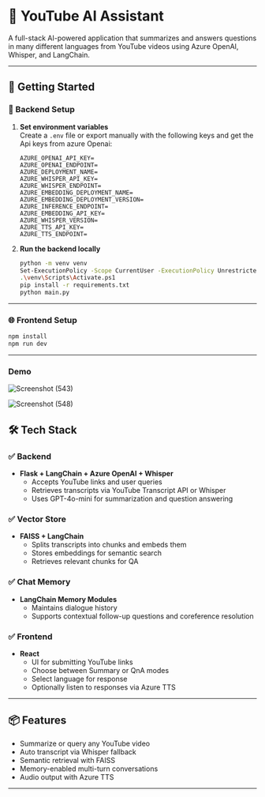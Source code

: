 # 🎥 YouTube AI Assistant  
A full-stack AI-powered application that summarizes and answers questions in many different languages from YouTube videos using Azure OpenAI, Whisper, and LangChain.

---

## 🚀 Getting Started

### 🔧 Backend Setup

1. **Set environment variables**  
   Create a `.env` file or export manually with the following keys  and get the Api keys from azure Openai:

   ```env
   AZURE_OPENAI_API_KEY=
   AZURE_OPENAI_ENDPOINT=
   AZURE_DEPLOYMENT_NAME=
   AZURE_WHISPER_API_KEY=
   AZURE_WHISPER_ENDPOINT=
   AZURE_EMBEDDING_DEPLOYMENT_NAME=
   AZURE_EMBEDDING_DEPLOYMENT_VERSION=
   AZURE_INFERENCE_ENDPOINT=
   AZURE_EMBEDDING_API_KEY=
   AZURE_WHISPER_VERSION=
   AZURE_TTS_API_KEY=
   AZURE_TTS_ENDPOINT=
   ```

2. **Run the backend locally**

   ```bash
   python -m venv venv
   Set-ExecutionPolicy -Scope CurrentUser -ExecutionPolicy Unrestricted  # (PowerShell only)
   .\venv\Scripts\Activate.ps1                                           # (PowerShell)
   pip install -r requirements.txt
   python main.py
   ```

---

### 🌐 Frontend Setup

```bash
npm install
npm run dev
```

---
### Demo
![Screenshot (543)](https://github.com/user-attachments/assets/eb90fb65-2f80-4624-b70c-da76cacbdec1)

![Screenshot (548)](https://github.com/user-attachments/assets/c116c803-17a5-4484-9461-89d57d14e7d4)






## 🛠️ Tech Stack

### ✅ Backend
- **Flask + LangChain + Azure OpenAI + Whisper**
  - Accepts YouTube links and user queries
  - Retrieves transcripts via YouTube Transcript API or Whisper
  - Uses GPT-4o-mini for summarization and question answering

### ✅ Vector Store
- **FAISS + LangChain**
  - Splits transcripts into chunks and embeds them
  - Stores embeddings for semantic search
  - Retrieves relevant chunks for QA

### ✅ Chat Memory
- **LangChain Memory Modules**
  - Maintains dialogue history
  - Supports contextual follow-up questions and coreference resolution

### ✅ Frontend
- **React**
  - UI for submitting YouTube links
  - Choose between Summary or QnA modes
  - Select language for response
  - Optionally listen to responses via Azure TTS

---

## 📦 Features
- Summarize or query any YouTube video  
- Auto transcript via Whisper fallback  
- Semantic retrieval with FAISS  
- Memory-enabled multi-turn conversations  
- Audio output with Azure TTS  

---
